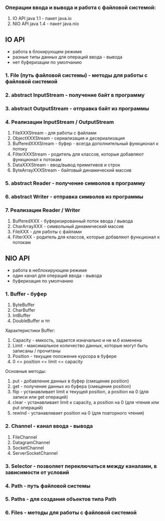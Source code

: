 ### Операции ввода и вывода и работа с файловой системой:
1. IO API java 1.1 - пакет java.io
2. NIO API java 1.4 - пакет java.nio

## IO API
* работа в блокирующем режиме
* разные типы данных для операций ввода - вывода
* нет буферизации по умолчанию

### 1. File (путь файловой системы) - методы для работы с файловой системой
### 2. abstract InputStream - получение байт в программу
### 3. abstract OutputStream - отправка байт из программы
### 4. Реализации InputStream / OutputStream
1) FileXXXStream - для работы с файлами   
2) ObjectXXXStream - сериализация и десериализация
3) BufferedXXXStream - буфер - всегда дополнительный функционал к потоку    
4) FilterXXXStream - родитель для классов, которые добавляют функционал к потокам
5) DataXXXStream - ввод/вывод примитивов и строк   
6) ByteArrayXXXStream - байтовый динамический массив
### 5. abstract Reader - получение символов в программу
### 6. abstract Writer - отправка символов из программы
### 7. Реализации Reader / Writer   
1) BufferedXXX - буферизированный поток ввода / вывода
2) CharArrayXXX - символьный динамический массив   
3) FileXXX - для работы с файлами
4) FilterXXX - родитель для классов, которые добавляют функционал к потокам

## NIO API
* работа в неблокирующем режиме
* один канал для операций ввода - вывода
* буферизация по умолчанию

### 1. Buffer - буфер   
1) ByteBuffer
2) CharBuffer
3) IntBuffer   
3) DoubleBuffer и тп

Характеристики Buffer:
1. Capacity - емкость, задается изначально и не м.б изменена
2. Limit - максимальное количество данных, которые могут быть записаны / прочитаны 
3. Position - текущее положение курсора в буфере
4. 0 <= position <= limit <= capacity


Основные методы:
1. put - добавление данных в буфер (смещение position)
2. get - получение данных из буфера (смещение position)
3. flip - устанавливает limit к текущей position, а position на 0 (для записи или get операций)
4. clear - устанавливает limit к capacity, а position на 0 (для чтения или put операций)
5. rewind - устанавливает position на 0 (для повторного чтения)

### 2. Channel - канал ввода - вывода
1) FileChannel   
2) DatagramChannel
3) SocketChannel   
4) ServerSocketChannel

### 3. Selector - позволяет переключаться между каналами, в зависимости от условий
### 4. Path - путь файловой системы
### 5. Paths - для создания объектов типа Path
### 6. Files - методы для работы с файловой системой

